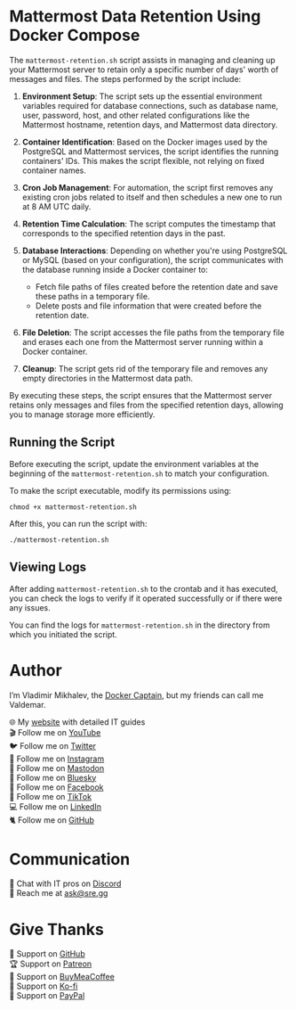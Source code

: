 # Mattermost Data Retention Using Docker Compose

The `mattermost-retention.sh` script assists in managing and cleaning up your Mattermost server to retain only a specific number of days' worth of messages and files. The steps performed by the script include:

1. **Environment Setup**: The script sets up the essential environment variables required for database connections, such as database name, user, password, host, and other related configurations like the Mattermost hostname, retention days, and Mattermost data directory.

2. **Container Identification**: Based on the Docker images used by the PostgreSQL and Mattermost services, the script identifies the running containers' IDs. This makes the script flexible, not relying on fixed container names.

3. **Cron Job Management**: For automation, the script first removes any existing cron jobs related to itself and then schedules a new one to run at 8 AM UTC daily.

4. **Retention Time Calculation**: The script computes the timestamp that corresponds to the specified retention days in the past.

5. **Database Interactions**: Depending on whether you're using PostgreSQL or MySQL (based on your configuration), the script communicates with the database running inside a Docker container to:
    * Fetch file paths of files created before the retention date and save these paths in a temporary file.
    * Delete posts and file information that were created before the retention date.

6. **File Deletion**: The script accesses the file paths from the temporary file and erases each one from the Mattermost server running within a Docker container.

7. **Cleanup**: The script gets rid of the temporary file and removes any empty directories in the Mattermost data path.

By executing these steps, the script ensures that the Mattermost server retains only messages and files from the specified retention days, allowing you to manage storage more efficiently.

## Running the Script

Before executing the script, update the environment variables at the beginning of the `mattermost-retention.sh` to match your configuration.

To make the script executable, modify its permissions using:

```
chmod +x mattermost-retention.sh
```

After this, you can run the script with:

```
./mattermost-retention.sh
```

## Viewing Logs

After adding `mattermost-retention.sh` to the crontab and it has executed, you can check the logs to verify if it operated successfully or if there were any issues.

You can find the logs for `mattermost-retention.sh` in the directory from which you initiated the script.


# Author

I’m Vladimir Mikhalev, the [Docker Captain](https://www.docker.com/captains/vladimir-mikhalev/), but my friends can call me Valdemar.

🌐 My [website](https://www.heyvaldemar.com/) with detailed IT guides\
🎬 Follow me on [YouTube](https://www.youtube.com/channel/UCf85kQ0u1sYTTTyKVpxrlyQ?sub_confirmation=1)\
🐦 Follow me on [Twitter](https://twitter.com/heyValdemar)\
🎨 Follow me on [Instagram](https://www.instagram.com/heyvaldemar/)\
🐘 Follow me on [Mastodon](https://hachyderm.io/@heyValdemar)\
🧊 Follow me on [Bluesky](https://bsky.app/profile/heyvaldemar.bsky.social)\
🎸 Follow me on [Facebook](https://www.facebook.com/heyValdemarFB/)\
🎥 Follow me on [TikTok](https://www.tiktok.com/@heyvaldemar)\
💻 Follow me on [LinkedIn](https://www.linkedin.com/in/heyvaldemar/)\
🐈 Follow me on [GitHub](https://github.com/heyvaldemar)

# Communication

👾 Chat with IT pros on [Discord](https://discord.gg/AJQGCCBcqf)\
📧 Reach me at ask@sre.gg

# Give Thanks

💎 Support on [GitHub](https://github.com/sponsors/heyValdemar)\
🏆 Support on [Patreon](https://www.patreon.com/heyValdemar)\
🥤 Support on [BuyMeaCoffee](https://www.buymeacoffee.com/heyValdemar)\
🍪 Support on [Ko-fi](https://ko-fi.com/heyValdemar)\
💖 Support on [PayPal](https://www.paypal.com/paypalme/heyValdemarCOM)
